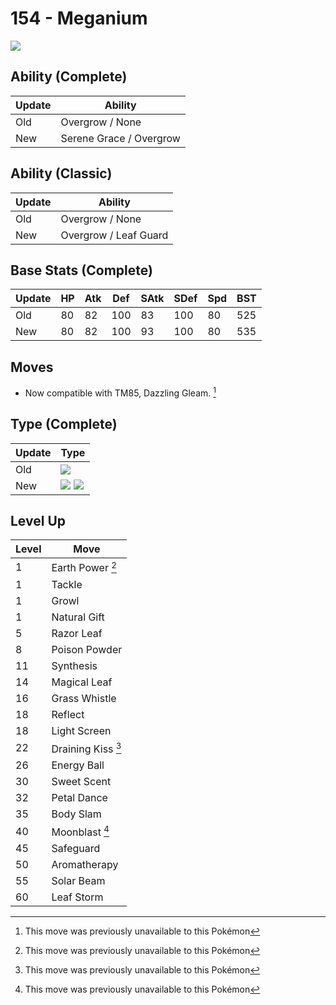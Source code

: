 # 154 - Meganium
![][154]

## Ability (Complete)

Update | Ability
---    | ---
Old    | Overgrow / None
New    | Serene Grace / Overgrow

## Ability (Classic)

Update | Ability
---    | ---
Old    | Overgrow / None
New    | Overgrow / Leaf Guard

## Base Stats (Complete)

Update | HP | Atk | Def | SAtk | SDef | Spd | BST
---    | ---| --- | --- | ---  | ---  | --- | ---
Old    | 80 |  82 |  100 |  83  |  100  |  80  |  525
New    | 80 |  82 |  100 |  93  |  100  |  80  |  535

## Moves

 - Now compatible with TM85, Dazzling Gleam. [^1]

## Type (Complete)

Update | Type
---    | ---
Old    | ![][grass]
New    | ![][grass]  ![][fairy]

## Level Up

Level | Move
---   | ---
  1   | Earth Power [^1]
  1   | Tackle
  1   | Growl
  1   | Natural Gift
  5   | Razor Leaf
  8   | Poison Powder
 11   | Synthesis
 14   | Magical Leaf
 16   | Grass Whistle
 18   | Reflect
 18   | Light Screen
 22   | Draining Kiss [^1]
 26   | Energy Ball
 30   | Sweet Scent
 32   | Petal Dance
 35   | Body Slam
 40   | Moonblast [^1]
 45   | Safeguard
 50   | Aromatherapy
 55   | Solar Beam
 60   | Leaf Storm




[^1]: This move was previously unavailable to this Pokémon

[154]: ../img/pokemon/154.png
[grass]: ../img/types/grass.png
[fairy]: ../img/types/fairy.png
